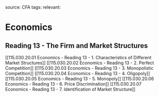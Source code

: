 source: CFA
tags: 
relevant: 

# Economics

## Reading 13 - The Firm and Market Structures

[[115.030.20.01 Economics - Reading 13 - 1. Characteristics of Different Market Structures]]
[[115.030.20.02 Economics - Reading 13 - 2. Perfect Competition]]
[[115.030.20.03 Economics - Reading 13 - 3. Monopolistic Competition]]
[[115.030.20.04 Economics - Reading 13 - 4. Oligopoly]]
[[115.030.20.05 Economics - Reading 13 - 5. Monopoly]]
[[115.030.20.06 Economics - Reading 13 - 6. Price Discrimination]]
[[115.030.20.07 Economics - Reading 13 - 7. Identification of Market Structure]]

